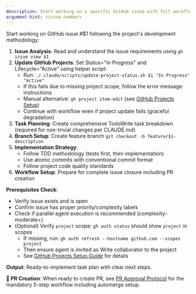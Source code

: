 ```yaml
---
description: Start working on a specific GitHub issue with full workflow setup
argument-hint: <issue-number>
---
```


Start working on GitHub issue #$1 following the project's development methodology:

1. **Issue Analysis**: Read and understand the issue requirements using `gh issue view $1`
2. **Update GitHub Projects**: Set Status="In Progress" and Lifecycle="Active" using helper script:
   - Run: `./.claude/scripts/update-project-status.sh $1 "In Progress" "Active"`
   - If this fails due to missing project scope, follow the error message instructions
   - Manual alternative: `gh project item-edit` (see [GitHub Projects Setup](../../docs/development/github-projects-setup.md))
   - Continue with workflow even if project update fails (graceful degradation)
3. **Task Planning**: Create comprehensive TodoWrite task breakdown (required for non-trivial changes per CLAUDE.md)
4. **Branch Setup**: Create feature branch `git checkout -b feature/$1-description`
5. **Implementation Strategy**:
   - Follow TDD methodology (tests first, then implementation)
   - Use atomic commits with conventional commit format
   - Follow project code quality standards
6. **Workflow Setup**: Prepare for complete issue closure including PR creation

**Prerequisites Check**:

- Verify issue exists and is open
- Confirm issue has proper priority/complexity labels
- Check if parallel agent execution is recommended (complexity-moderate+)
- (Optional) Verify `project` scope: `gh auth status` should show `project` in scopes
  - If missing, run: `gh auth refresh --hostname github.com --scopes project`
  - Then ensure agent is invited as Write collaborator to the project
  - See [GitHub Projects Setup Guide](../../docs/development/github-projects-setup.md) for details

**Output**: Ready-to-implement task plan with clear next steps.

**📘 PR Creation**: When ready to create PR, see [PR Approval Protocol](../../docs/core/workflows.md#pull-request-workflow)
for the mandatory 5-step workflow including automerge setup.
